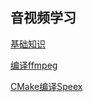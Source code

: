 ## 音视频学习

[基础知识](https://github.com/lichenming0516/Learn_AV/blob/master/doc/基础.md)

[编译ffmpeg](https://github.com/lichenming0516/Learn_AV/blob/master/doc/编译FFmpeg.md)

[CMake编译Speex](https://github.com/lichenming0516/Learn_AV/blob/master/doc/CMake编译Speex.md)

